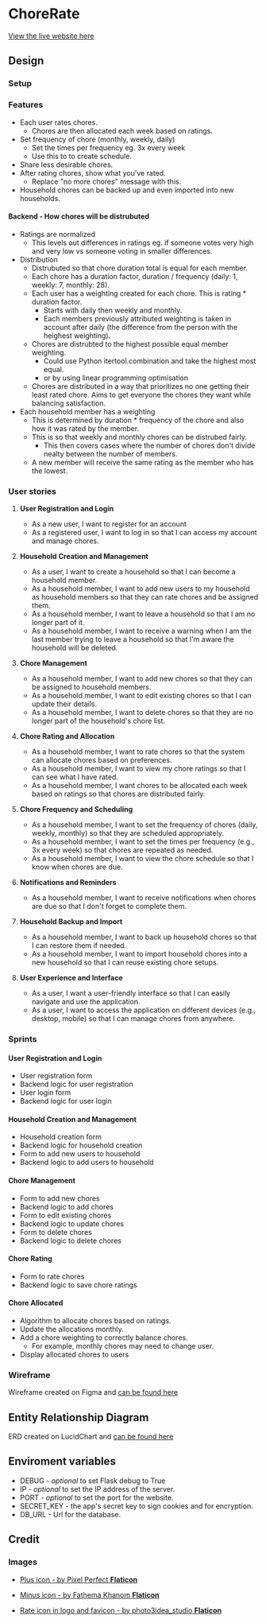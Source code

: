 # ChoreRate

[View the live website here](https://chorerate-cb14d5db605d.herokuapp.com/login?next=%2F)

## Design

### Setup

### Features

* Each user rates chores.
  * Chores are then allocated each week based on ratings.
* Set frequency of chore (monthly, weekly, daily)
  * Set the times per frequency eg. 3x every week
  * Use this to to create schedule.
* Share less desirable chores.
* After rating chores, show what you've rated.
  * Replace "no more chores" message with this.
* Household chores can be backed up and even imported into new households.

#### Backend - How chores will be distrubuted

* Ratings are normalized
  * This levels out differences in ratings eg. if someone votes very high and very low vs someone voting in smaller differences.
* Distribution
  * Distrubuted so that chore duration total is equal for each member.
  * Each chore has a duration factor, duration / frequency (daily: 1, weekly: 7, monthly: 28).
  * Each user has a weighting created for each chore. This is rating * duration factor.
    * Starts with daily then weekly and monthly. 
    * Each members previously attributed weighting is taken in account after daily (the difference from the person with the heighest weighting).
  * Chores are distrubted to the highest possible equal member weighting.
    * Could use Python itertool.combination and take the highest most equal.
    * or by using linear programming optimisation
  * Chores are distributed in a way that prioritizes no one getting their least rated chore. Aims to get everyone the chores they want while balancing satisfaction.
* Each household member has a weighting
  * This is determined by duration * frequency of the chore and also how it was rated by the member.
  * This is so that weekly and monthly chores can be distrubed fairly.
    * This then covers cases where the number of chores don't divide nealty between the number of members.
  * A new member will receive the same rating as the member who has the lowest.

### User stories 

1. **User Registration and Login**
   * As a new user, I want to register for an account
   * As a registered user, I want to log in so that I can access my account and manage chores.

2. **Household Creation and Management**
   * As a user, I want to create a household so that I can become a household member.
   * As a household member, I want to add new users to my household as household members so that they can rate chores and be assigned them.
   * As a household member, I want to leave a household so that I am no longer part of it.
   * As a household member, I want to receive a warning when I am the last member trying to leave a household so that I'm aware the household will be deleted.

3. **Chore Management**
   * As a household member, I want to add new chores so that they can be assigned to household members.
   * As a household member, I want to edit existing chores so that I can update their details.
   * As a household member, I want to delete chores so that they are no longer part of the household's chore list.

4. **Chore Rating and Allocation**
   * As a household member, I want to rate chores so that the system can allocate chores based on preferences.
   * As a household member, I want to view my chore ratings so that I can see what I have rated.
   * As a household member, I want chores to be allocated each week based on ratings so that chores are distributed fairly.

5. **Chore Frequency and Scheduling**
   * As a household member, I want to set the frequency of chores (daily, weekly, monthly) so that they are scheduled appropriately.
   * As a household member, I want to set the times per frequency (e.g., 3x every week) so that chores are repeated as needed.
   * As a household member, I want to view the chore schedule so that I know when chores are due.

6. **Notifications and Reminders**
   * As a household member, I want to receive notifications when chores are due so that I don't forget to complete them.

7. **Household Backup and Import**
   * As a household member, I want to back up household chores so that I can restore them if needed.
   * As a household member, I want to import household chores into a new household so that I can reuse existing chore setups.

8.  **User Experience and Interface**
    * As a user, I want a user-friendly interface so that I can easily navigate and use the application.
    * As a user, I want to access the application on different devices (e.g., desktop, mobile) so that I can manage chores from anywhere.

### Sprints

#### User Registration and Login
* User registration form
* Backend logic for user registration
* User login form
* Backend logic for user login

#### Household Creation and Management
* Household creation form
* Backend logic for household creation
* Form to add new users to household
* Backend logic to add users to household

#### Chore Management
* Form to add new chores
* Backend logic to add chores
* Form to edit existing chores
* Backend logic to update chores
* Form to delete chores
* Backend logic to delete chores

#### Chore Rating
* Form to rate chores
* Backend logic to save chore ratings

#### Chore Allocated

* Algorithm to allocate chores based on ratings.
* Update the allocations monthly.
* Add a chore weighting to correctly balance chores.
  * For example, monthly chores may need to change user.
* Display allocated chores to users

### Wireframe

Wireframe created on Figma and [can be found here](https://www.figma.com/design/v2nJYg67szWzNOtYYGt84v/ChoreTool?node-id=1-2&t=HkiOzXU8oSLrsBJ6-1)


## Entity Relationship Diagram

ERD created on LucidChart and [can be found here](https://lucid.app/lucidchart/4fe510dc-91f4-4c66-9d34-28b186ccc122/edit?viewport_loc=-1173%2C-115%2C2742%2C1284%2C0_0&invitationId=inv_ef4eb648-4b5b-4cf5-b181-b8bd0e498cea)

## Enviroment variables

* DEBUG - _optional_ to set Flask debug to True
* IP - _optional_ to set the IP address of the server.
* PORT - _optional_ to set the port for the website.
* SECRET_KEY - the app's secret key to sign cookies and for encryption.
* DB_URL - Url for the database.

## Credit

### Images

* [Plus icon - by Pixel Perfect **Flaticon**](https://www.flaticon.com/free-icon/plus_1828819?term=plus&page=1&position=13&origin=search&related_id=1828819)

* [Minus icon - by Fathema Khanom **Flaticon**](https://www.flaticon.com/free-icon/minus_10263924?term=minus&page=1&position=14&origin=search&related_id=10263924)

* [Rate icon in logo and favicon - by photo3idea_studio **Flaticon**](https://www.flaticon.com/free-icon/rate_3163742?term=rate&page=1&position=1&origin=tag&related_id=3163742)
